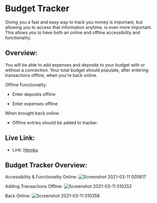 # Budget Tracker
Giving you a fast and easy way to track you money is important, but allowing you to access that information anytime, is even more important. This allows you to have both an online and offline accessibility and functionality.

## Overview: 

You will be able to add expenses and deposits to your budget with or without a connection. Your total budget should populate, after entering transactions offline, when you're back online.

Offline Functionality:

  * Enter deposits offline

  * Enter expenses offline

When brought back online:

  * Offline entries should be added to tracker.


## Live Link:
* Link: [Heroku]()

## Budget Tracker Overview:
Accessibility & Functionality Online:
![Screenshot 2021-03-11 005817](https://user-images.githubusercontent.com/73044038/110749023-28272200-8206-11eb-85e9-02d8def37ad6.png)

Adding Transactions Offline:
![Screenshot 2021-03-11 010252](https://user-images.githubusercontent.com/73044038/110749029-2a897c00-8206-11eb-9c64-333c4958d6d1.png)

Back Online:
![Screenshot 2021-03-11 010358](https://user-images.githubusercontent.com/73044038/110749036-2bbaa900-8206-11eb-9ea9-2d77a57da66c.png)

